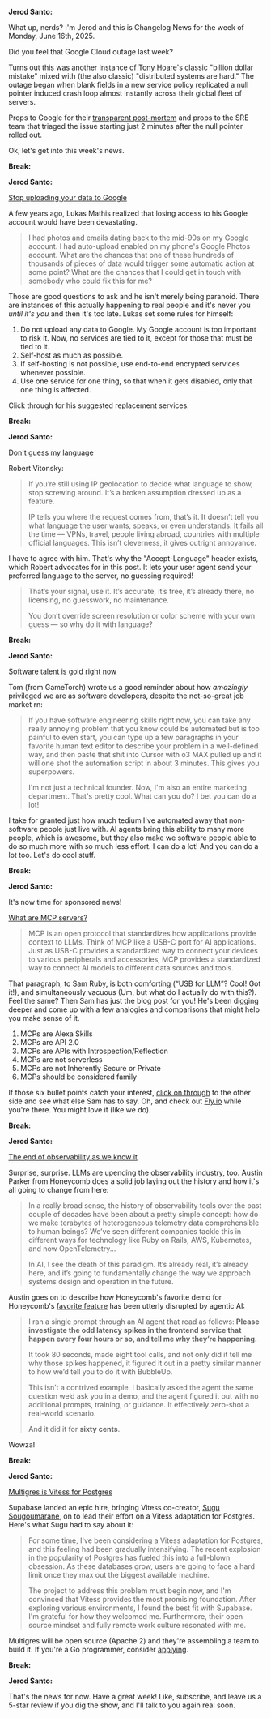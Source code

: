 **Jerod Santo:**

What up, nerds? I'm Jerod and this is Changelog News for the week of Monday, June 16th, 2025.

Did you feel that Google Cloud outage last week?

Turns out this was another instance of [Tony Hoare](https://en.wikipedia.org/wiki/Tony_Hoare)'s classic "billion dollar mistake" mixed with (the also classic) "distributed systems are hard." The outage began when blank fields in a new service policy replicated a null pointer induced crash loop almost instantly across their global fleet of servers. 

Props to Google for their [transparent post-mortem](https://status.cloud.google.com/incidents/ow5i3PPK96RduMcb1SsW) and props to the SRE team that triaged the issue starting just 2 minutes after the null pointer rolled out.

Ok, let's get into this week's news.

**Break:**

**Jerod Santo:**

[Stop uploading your data to Google](https://ignorethecode.net/blog/2025/06/11/stop_uploading_your_data_to_google/)

A few years ago, Lukas Mathis realized that losing access to his Google account would have been devastating. 

> I had photos and emails dating back to the mid-90s on my Google account. I had auto-upload enabled on my phone's Google Photos account. What are the chances that one of these hundreds of thousands of pieces of data would trigger some automatic action at some point? What are the chances that I could get in touch with somebody who could fix this for me?

Those are good questions to ask and he isn't merely being paranoid. There are instances of this actually happening to real people and it's never you *until it's you* and then it's too late. Lukas set some rules for himself:

1. Do not upload any data to Google. My Google account is too important to risk it. Now, no services are tied to it, except for those that must be tied to it.
2. Self-host as much as possible.
3. If self-hosting is not possible, use end-to-end encrypted services whenever possible.
4. Use one service for one thing, so that when it gets disabled, only that one thing is affected.

Click through for his suggested replacement services.

**Break:**

**Jerod Santo:**

[Don't guess my language](https://vitonsky.net/blog/2025/05/17/language-detection/)

Robert Vitonsky:

> If you’re still using IP geolocation to decide what language to show, stop screwing around. It’s a broken assumption dressed up as a feature.
>
> IP tells you where the request comes from, that’s it. It doesn’t tell you what language the user wants, speaks, or even understands. It fails all the time — VPNs, travel, people living abroad, countries with multiple official languages. This isn’t cleverness, it gives outright annoyance.

I have to agree with him. That's why the "Accept-Language" header exists, which Robert advocates for in this post. It lets your user agent send your preferred language to the server, no guessing required!

> That’s your signal, use it. It’s accurate, it’s free, it’s already there, no licensing, no guesswork, no maintenance.
>
> You don’t override screen resolution or color scheme with your own guess — so why do it with language?

**Break:**

**Jerod Santo:**

[Software talent is gold right now](https://gametorch.app/blog/software-engineering-talent)

Tom (from GameTorch) wrote us a good reminder about how *amazingly* privileged we are as software developers, despite the not-so-great job market rn:

> If you have software engineering skills right now, you can take any really annoying problem that you know could be automated but is too painful to even start, you can type up a few paragraphs in your favorite human text editor to describe your problem in a well-defined way, and then paste that shit into Cursor with o3 MAX pulled up and it will one shot the automation script in about 3 minutes. This gives you superpowers.
>
> I'm not just a technical founder. Now, I'm also an entire marketing department. That's pretty cool. What can you do? I bet you can do a lot!

I take for granted just how much tedium I've automated away that non-software people just live with. AI agents bring this ability to many more people, which is awesome, but they also make we software people able to do so much more with so much less effort. I can do a lot! And you can do a lot too. Let's do cool stuff.

**Break:**

**Jerod Santo:**

It's now time for sponsored news!

[What are MCP servers?](https://fly.io/blog/mcps-everywhere/)


> MCP is an open protocol that standardizes how applications provide context to LLMs. Think of MCP like a USB-C port for AI applications. Just as USB-C provides a standardized way to connect your devices to various peripherals and accessories, MCP provides a standardized way to connect AI models to different data sources and tools.

That paragraph, to Sam Ruby, is both comforting (“USB for LLM”? Cool! Got it!), and simultaneously vacuous (Um, but what do I actually do with this?). Feel the same? Then Sam has just the blog post for you! He's been digging deeper and come up with a few analogies and comparisons that might help you make sense of it.

1. MCPs are Alexa Skills
2. MCPs are API 2.0
3. MCPs are APIs with Introspection/Reflection
4. MCPs are not serverless
5. MCPs are not Inherently Secure or Private
6. MCPs should be considered family

If those six bullet points catch your interest, [click on through](https://fly.io/blog/mcps-everywhere/) to the other side and see what else Sam has to say. Oh, and check out [Fly.io](https://fly.io) while you're there. You might love it (like we do).

**Break:**

**Jerod Santo:**

[The end of observability as we know it](https://www.honeycomb.io/blog/its-the-end-of-observability-as-we-know-it-and-i-feel-fine)

Surprise, surprise. LLMs are upending the observability industry, too. Austin Parker from Honeycomb does a solid job laying out the history and how it's all going to change from here:

> In a really broad sense, the history of observability tools over the past couple of decades have been about a pretty simple concept: how do we make terabytes of heterogeneous telemetry data comprehensible to human beings? We’ve seen different companies tackle this in different ways for technology like Ruby on Rails, AWS, Kubernetes, and now OpenTelemetry...
>
> In AI, I see the death of this paradigm. It’s already real, it’s already here, and it’s going to fundamentally change the way we approach systems design and operation in the future.

Austin goes on to describe how Honeycomb's favorite demo for Honeycomb's [favorite feature](https://www.honeycomb.io/bubbleup) has been utterly disrupted by agentic AI:

>  I ran a single prompt through an AI agent that read as follows: **Please investigate the odd latency spikes in the frontend service that happen every four hours or so, and tell me why they’re happening.**
>
> It took 80 seconds, made eight tool calls, and not only did it tell me why those spikes happened, it figured it out in a pretty similar manner to how we’d tell you to do it with BubbleUp.
>
> This isn’t a contrived example. I basically asked the agent the same question we’d ask you in a demo, and the agent figured it out with no additional prompts, training, or guidance. It effectively zero-shot a real-world scenario.
>
> And it did it for **sixty cents**.

Wowza!

**Break:**

**Jerod Santo:**

[Multigres is Vitess for Postgres](https://supabase.com/blog/multigres-vitess-for-postgres)

Supabase landed an epic hire, bringing Vitess co-creator, [Sugu Sougoumarane](https://www.linkedin.com/in/sougou/), on to lead their effort on a Vitess adaptation for Postgres. Here's what Sugu had to say about it:

> For some time, I've been considering a Vitess adaptation for Postgres, and this feeling had been gradually intensifying. The recent explosion in the popularity of Postgres has fueled this into a full-blown obsession. As these databases grow, users are going to face a hard limit once they max out the biggest available machine.
>
> The project to address this problem must begin now, and I'm convinced that Vitess provides the most promising foundation. After exploring various environments, I found the best fit with Supabase. I'm grateful for how they welcomed me. Furthermore, their open source mindset and fully remote work culture resonated with me.

Multigres will be open source (Apache 2) and they're assembling a team to build it. If you're a Go programmer, consider [applying](https://jobs.ashbyhq.com/supabase/2e718684-4f75-4a99-8d6b-3b6bd44e4228).

**Break:**

**Jerod Santo:**

That's the news for now. Have a great week! Like, subscribe, and leave us a 5-star review if you dig the show, and I'll talk to you again real soon.
